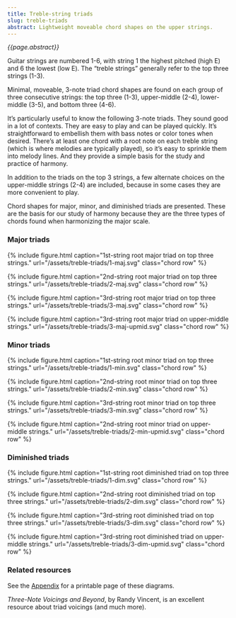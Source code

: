 ```yaml
---
title: Treble-string triads
slug: treble-triads
abstract: Lightweight moveable chord shapes on the upper strings.
---
```


*{{page.abstract}}*

Guitar strings are numbered 1-6, 
with string 1 the highest pitched (high E) and 6 the lowest (low E). 
The “treble strings” generally refer to the top three strings (1-3).

Minimal, moveable, 3-note triad chord shapes are found on each group of three consecutive strings:
the top three (1-3),
upper-middle (2-4),
lower-middle (3-5),
and bottom three (4-6). 

It’s particularly useful to know the following 3-note triads. 
They sound good in a lot of contexts. 
They are easy to play and can be played quickly. 
It’s straightforward to embellish them with bass notes or color tones when desired. 
There’s at least one chord with a root note on each treble string (which is where melodies are typically played), 
so it’s easy to sprinkle them into melody lines. 
And they provide a simple basis for the study and practice of harmony.

In addition to the triads on the top 3 strings, 
a few alternate choices on the upper-middle strings (2-4) are included, 
because in some cases they are more convenient to play. 

Chord shapes for major, minor, and diminished triads are presented. 
These are the basis for our study of harmony because they are the three types of chords found when harmonizing the major scale. 

### Major triads

{% include figure.html 
    caption="1st-string root major triad on top three strings." 
    url="/assets/treble-triads/1-maj.svg" 
    class="chord row" 
%}

{% include figure.html 
    caption="2nd-string root major triad on top three strings." 
    url="/assets/treble-triads/2-maj.svg" 
    class="chord row" 
%}

{% include figure.html 
    caption="3rd-string root major triad on top three strings." 
    url="/assets/treble-triads/3-maj.svg" 
    class="chord row" 
%}

{% include figure.html 
    caption="3rd-string root major triad on upper-middle strings." 
    url="/assets/treble-triads/3-maj-upmid.svg" 
    class="chord row" 
%}

### Minor triads

{% include figure.html 
    caption="1st-string root minor triad on top three strings." 
    url="/assets/treble-triads/1-min.svg" 
    class="chord row" 
%}

{% include figure.html 
    caption="2nd-string root minor triad on top three strings." 
    url="/assets/treble-triads/2-min.svg" 
    class="chord row" 
%}

{% include figure.html 
    caption="3rd-string root minor triad on top three strings." 
    url="/assets/treble-triads/3-min.svg" 
    class="chord row" 
%}

{% include figure.html 
    caption="2nd-string root minor triad on upper-middle strings." 
    url="/assets/treble-triads/2-min-upmid.svg" 
    class="chord row" 
%}


### Diminished triads


{% include figure.html 
    caption="1st-string root diminished triad on top three strings." 
    url="/assets/treble-triads/1-dim.svg" 
    class="chord row" 
%}

{% include figure.html 
    caption="2nd-string root diminished triad on top three strings." 
    url="/assets/treble-triads/2-dim.svg" 
    class="chord row" 
%}

{% include figure.html 
    caption="3rd-string root diminished triad on top three strings." 
    url="/assets/treble-triads/3-dim.svg" 
    class="chord row" 
%}

{% include figure.html 
    caption="3rd-string root diminished triad on upper-middle strings." 
    url="/assets/treble-triads/3-dim-upmid.svg" 
    class="chord row" 
%}

### Related resources

See the [Appendix](appendix-diagrams) for a printable page of these diagrams. 

_Three-Note Voicings and Beyond_, by Randy Vincent, is an excellent resource about triad voicings (and much more). 
